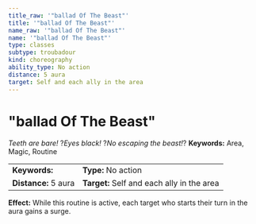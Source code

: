 ```yaml
---
title_raw: '"ballad Of The Beast"'
title: '"ballad Of The Beast"'
name_raw: '"ballad Of The Beast"'
name: '"ballad Of The Beast"'
type: classes
subtype: troubadour
kind: choreography
ability_type: No action
distance: 5 aura
target: Self and each ally in the area
---
```


# "ballad Of The Beast"

*Teeth are bare!* ?*Eyes black!* ?*No escaping the beast!*? **Keywords:** Area, Magic, Routine

|                      |                                            |
| :------------------- | :----------------------------------------- |
| **Keywords:**        | **Type:** No action                        |
| **Distance:** 5 aura | **Target:** Self and each ally in the area |

**Effect:** While this routine is active, each target who starts their turn in the aura gains a surge.
